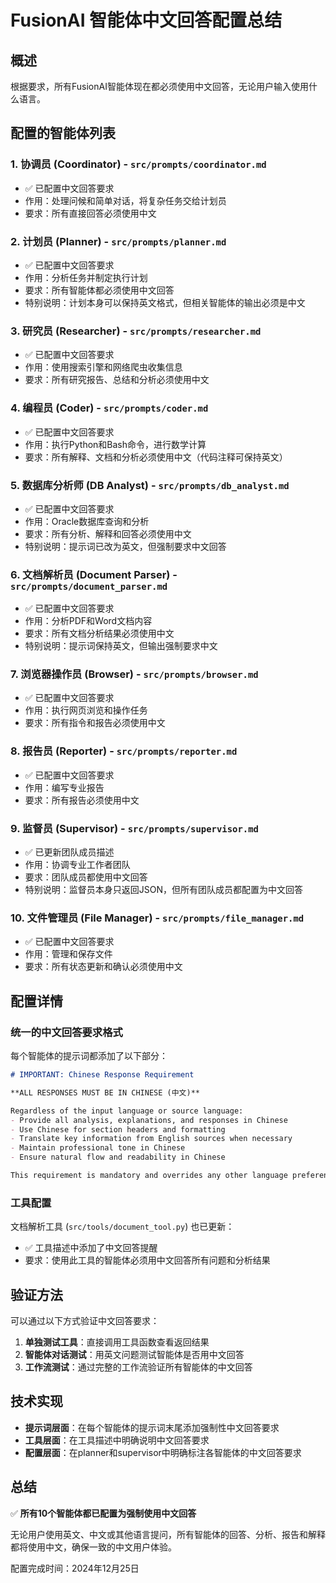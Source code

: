 # FusionAI 智能体中文回答配置总结

## 概述

根据要求，所有FusionAI智能体现在都必须使用中文回答，无论用户输入使用什么语言。

## 配置的智能体列表

### 1. 协调员 (Coordinator) - `src/prompts/coordinator.md`
- ✅ 已配置中文回答要求
- 作用：处理问候和简单对话，将复杂任务交给计划员
- 要求：所有直接回答必须使用中文

### 2. 计划员 (Planner) - `src/prompts/planner.md`
- ✅ 已配置中文回答要求
- 作用：分析任务并制定执行计划
- 要求：所有智能体都必须使用中文回答
- 特别说明：计划本身可以保持英文格式，但相关智能体的输出必须是中文

### 3. 研究员 (Researcher) - `src/prompts/researcher.md`
- ✅ 已配置中文回答要求
- 作用：使用搜索引擎和网络爬虫收集信息
- 要求：所有研究报告、总结和分析必须使用中文

### 4. 编程员 (Coder) - `src/prompts/coder.md`
- ✅ 已配置中文回答要求
- 作用：执行Python和Bash命令，进行数学计算
- 要求：所有解释、文档和分析必须使用中文（代码注释可保持英文）

### 5. 数据库分析师 (DB Analyst) - `src/prompts/db_analyst.md`
- ✅ 已配置中文回答要求
- 作用：Oracle数据库查询和分析
- 要求：所有分析、解释和回答必须使用中文
- 特别说明：提示词已改为英文，但强制要求中文回答

### 6. 文档解析员 (Document Parser) - `src/prompts/document_parser.md`
- ✅ 已配置中文回答要求
- 作用：分析PDF和Word文档内容
- 要求：所有文档分析结果必须使用中文
- 特别说明：提示词保持英文，但输出强制要求中文

### 7. 浏览器操作员 (Browser) - `src/prompts/browser.md`
- ✅ 已配置中文回答要求
- 作用：执行网页浏览和操作任务
- 要求：所有指令和报告必须使用中文

### 8. 报告员 (Reporter) - `src/prompts/reporter.md`
- ✅ 已配置中文回答要求
- 作用：编写专业报告
- 要求：所有报告必须使用中文

### 9. 监督员 (Supervisor) - `src/prompts/supervisor.md`
- ✅ 已更新团队成员描述
- 作用：协调专业工作者团队
- 要求：团队成员都使用中文回答
- 特别说明：监督员本身只返回JSON，但所有团队成员都配置为中文回答

### 10. 文件管理员 (File Manager) - `src/prompts/file_manager.md`
- ✅ 已配置中文回答要求
- 作用：管理和保存文件
- 要求：所有状态更新和确认必须使用中文

## 配置详情

### 统一的中文回答要求格式

每个智能体的提示词都添加了以下部分：

```markdown
# IMPORTANT: Chinese Response Requirement

**ALL RESPONSES MUST BE IN CHINESE (中文)**

Regardless of the input language or source language:
- Provide all analysis, explanations, and responses in Chinese
- Use Chinese for section headers and formatting
- Translate key information from English sources when necessary
- Maintain professional tone in Chinese
- Ensure natural flow and readability in Chinese

This requirement is mandatory and overrides any other language preferences.
```

### 工具配置

文档解析工具 (`src/tools/document_tool.py`) 也已更新：
- ✅ 工具描述中添加了中文回答提醒
- 要求：使用此工具的智能体必须用中文回答所有问题和分析结果

## 验证方法

可以通过以下方式验证中文回答要求：

1. **单独测试工具**：直接调用工具函数查看返回结果
2. **智能体对话测试**：用英文问题测试智能体是否用中文回答
3. **工作流测试**：通过完整的工作流验证所有智能体的中文回答

## 技术实现

- **提示词层面**：在每个智能体的提示词末尾添加强制性中文回答要求
- **工具层面**：在工具描述中明确说明中文回答要求
- **配置层面**：在planner和supervisor中明确标注各智能体的中文回答要求

## 总结

✅ **所有10个智能体都已配置为强制使用中文回答**

无论用户使用英文、中文或其他语言提问，所有智能体的回答、分析、报告和解释都将使用中文，确保一致的中文用户体验。

配置完成时间：2024年12月25日 
